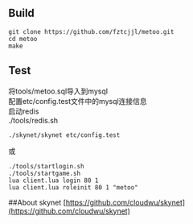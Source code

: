 ## Build

```
git clone https://github.com/fztcjjl/metoo.git
cd metoo
make
```

## Test

将tools/metoo.sql导入到mysql<br />
配置etc/config.test文件中的mysql连接信息<br />
启动redis<br />
./tools/redis.sh

```
./skynet/skynet etc/config.test
```

或

```
./tools/startlogin.sh
./tools/startgame.sh
lua client.lua login 80 1
lua client.lua roleinit 80 1 "metoo"
```

##About skynet
[https://github.com/cloudwu/skynet](https://github.com/cloudwu/skynet)<br /> 
